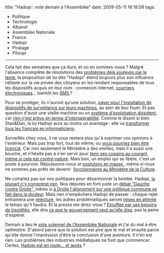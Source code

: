 title: "Hadopi : vote demain à l'Assemblée"
date: 2009-05-11 16:18:58
tags:
  - Politique
  - Technologie
  - Albanel
  - Assemblée Nationale
  - France
  - Hadopi
  - Piratage
  - Pitoupi
---

Cela fait des semaines que ça dure, et où en sommes-nous&nbsp;? Malgré l'absence complète de résolutions des [problèmes déjà soulevés par le texte](//stanetdam.com/2009/04/29/les-points-sensibles-de-la-loi-hadopi/), la proposition de loi dite "Hadopi" étend toujours plus son influence néfaste sur la vie privée des citoyens en les rendant responsables de tous les dispositifs acquis en leur nom&nbsp;: connexion internet, [courriers électroniques](//blog.lefigaro.fr/hightech/2009/04/hadopi-faudra-t-il-aussi-surve.html)&#8230; bientôt les [SMS ](//www.lemonde.fr/societe/article/2009/05/04/garde-a-vue-pour-avoir-recu-un-sms-tendancieux_1188469_3224.html)?

Pour se protéger, ils n'auront qu'une solution, [payer pour l'installation de dispositifs de surveillance sur leurs machines](//web.archive.org/web/20140213090123///standblog.org/blog/post/2009/05/08/Hadopi-%3A-les-mouchards-sont-confirm%C3%A9s), au sein de leur foyer. Et pas question d'avoir une vieille machine ou un [système d'exploitation dissident](//fr.wikipedia.org/wiki/Linux), car [rien n'est prévu en terme d'interopérabilité](//www.nextinpact.com/archive/50750-hadopi-logiciel-securisation-interoperable-payant.htm). Comme le disent si bien Stan&amp;Dan, la loi Hadopi aura au moins un avantage&nbsp;: elle va [transformer tous les français en informaticiens](//stanetdam.com/2009/04/28/standam-vous-expliquent-hadopi-en-6-minutes-chrono-video/).

Surveillés chez vous, il ne vous restera plus qu'à exprimer vos opinions à l'extérieur. Mais pas trop fort, tout de même, ou [vous pourriez bien être licencié](https://fr.news.yahoo.com/). Car non seulement le Ministère a des oreilles, mais il a aussi une bouche, et n'hésite pas à s'en servir pour [tenir ses copains au courant, même si cela est contre-nature](//www.authueil.org/?2009/05/07/1321-probleme-de-porosite). Mais bon, un emploi qui se libère, c'est un poste à pourvoir. Réjouissons-nous et [postulons en masse ](//zzz.rezo.net/Lettre-de-motivation.html), même si nous ne sommes pas prêts de devenir  [fonctionnaires au Ministère de la Culture](//www.lemonde.fr/technologies/article/2009/05/11/licenciement-d-un-cadre-de-tf1-albanel-suspend-un-de-ses-collaborateurs_1191291_651865.html).

Ne comptez pas sur nos politiques pour désarmorcer la bombe. Hadopi, [la plupart n'y comprend rien](//www.dailymotion.com/swf/x94ta5). Nos députés en font juste un [débat "Gauche contre Droite", ](//www.authueil.org/?2009/04/30/1316-spirale-infernale)même si [à Droite l'alignement sur une politique commune se fait dans la douleur](//lexpansion.lexpress.fr/high-tech/les-deputes-ump-leses-pendant-les-debats-sur-l-hadopi_757403.html). Mais rien n'empêchera Hadopi de passer&nbsp;: chaque rejet entrainera une [relecture](//tempsreel.nouvelobs.com/), les autres problématiques seront [mises en attente](//rue89.nouvelobs.com/2009/04/13/lump-ecarte-une-loi-sur-linceste-pour-faire-revoter-hadopi) le temps qu'il faudra. Et la presse me direz-vous&nbsp;? [Etouffée par ses besoins de liquidités](//www.slate.fr/story/4871/le-jour-o%C3%B9-sarkozy-achet%C3%A9-la-presse), elle dira [ce que le gouvernement veut qu'elle dise](//www.authueil.org/?2009/05/11/1322-simple-suspension), pas la peine d'espérer.

Demain a lieu le [vote solennel de l'Assemblée Nationale](//www.laquadrature.net/fr/hadopithon-24-heures-pour-faire-entendre-sa-voix) et j'ai du mal à être optimistre. D'abord parce que la solution est pire que le mal et ensuite parce qu'elle donne l'impression d'être la conclusion d'une aventure. Il n'en est rien. Les problèmes des industries médiatiques ne font que commencer. Certes, [Hadopi est en route&#8230; et après](//owni.fr/2009/04/30/hadopi-et-ha-pres-les-industries-culturelle-face-a-leur-responsabilite-citoyenne/)&nbsp;?